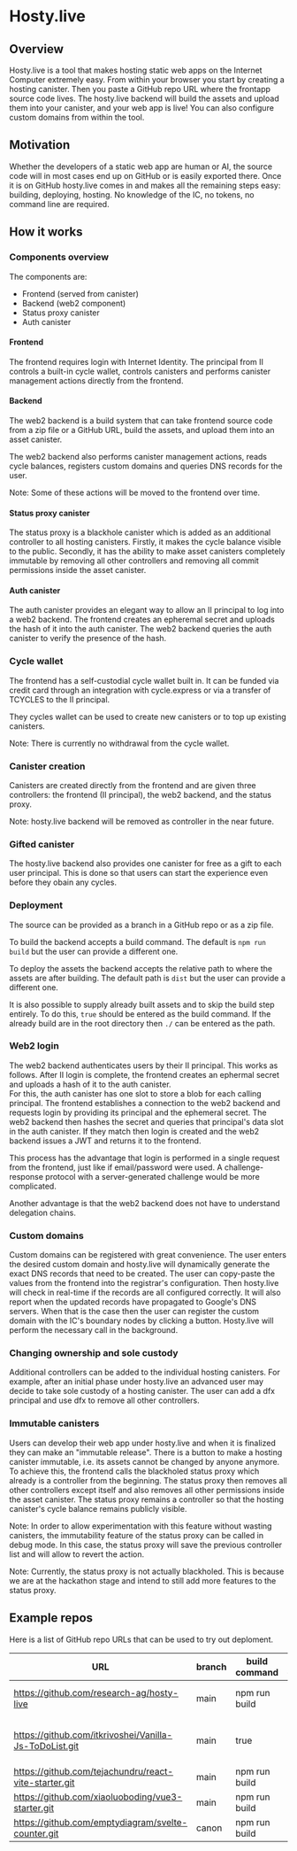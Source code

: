 # Hosty.live

## Overview

Hosty.live is a tool that makes hosting static web apps on the Internet Computer extremely easy.
From within your browser you start by creating a hosting canister. Then you paste a GitHub repo URL where the frontapp source code lives. The hosty.live backend will build the assets and upload them into your canister, and your web app is live! You can also configure custom domains from within the tool.

## Motivation

Whether the developers of a static web app are human or AI, the source code will in most cases end up on GitHub or is easily exported there. 
Once it is on GitHub hosty.live comes in and makes all the remaining steps easy: building, deploying, hosting. No knowledge of the IC, no tokens, no command line are required.

## How it works

### Components overview

The components are:

* Frontend (served from canister)
* Backend (web2 component)
* Status proxy canister
* Auth canister

#### Frontend

The frontend requires login with Internet Identity. The principal from II controls a built-in cycle wallet, controls canisters and performs canister management actions directly from the frontend.

#### Backend

The web2 backend is a build system that can take frontend source code from a zip file or a GitHub URL, build the assets, and upload them into an asset canister.

The web2 backend also performs canister management actions, reads cycle balances, registers custom domains and queries DNS records for the user.

Note: Some of these actions will be moved to the frontend over time.

#### Status proxy canister

The status proxy is a blackhole canister which is added as an additional controller to all hosting canisters.
Firstly, it makes the cycle balance visible to the public.
Secondly, it has the ability to make asset canisters completely immutable by removing all other controllers and removing all commit permissions inside the asset canister.

#### Auth canister

The auth canister provides an elegant way to allow an II principal to log into a web2 backend. The frontend creates an epheremal secret and uploads the hash of it into the auth canister.
The web2 backend queries the auth canister to verify the presence of the hash.

### Cycle wallet

The frontend has a self-custodial cycle wallet built in.
It can be funded via credit card through an integration with cycle.express or via a transfer of TCYCLES to the II principal.

They cycles wallet can be used to create new canisters or to top up existing canisters.

Note: There is currently no withdrawal from the cycle wallet.

### Canister creation

Canisters are created directly from the frontend and are given three controllers: the frontend (II principal), the web2 backend, and the status proxy.

Note: hosty.live backend will be removed as controller in the near future.

### Gifted canister

The hosty.live backend also provides one canister for free as a gift to each user principal. 
This is done so that users can start the experience even before they obain any cycles.

### Deployment

The source can be provided as a branch in a GitHub repo or as a zip file.

To build the backend accepts a build command.
The default is `npm run build` but the user can provide a different one.

To deploy the assets the backend accepts the relative path to where the assets are after building.
The default path is `dist` but the user can provide a different one.

It is also possible to supply already built assets and to skip the build step entirely.
To do this, `true` should be entered as the build command.
If the already build are in the root directory then `./` can be entered as the path.

### Web2 login

The web2 backend authenticates users by their II principal.
This works as follows.
After II login is complete, 
the frontend creates an ephermal secret and uploads a hash of it to the auth canister.  
For this, the auth canister has one slot to store a blob for each calling principal.
The frontend establishes a connection to the web2 backend and requests login by providing its principal and the ephemeral secret.
The web2 backend then hashes the secret and queries that principal's data slot in the auth canister.
If they match then login is created and the web2 backend issues a JWT and returns it to the frontend.

This process has the advantage that login is performed in a single request from the frontend, just like if email/password were used.
A challenge-response protocol with a server-generated challenge would be more complicated.

Another advantage is that the web2 backend does not have to understand delegation chains.

### Custom domains

Custom domains can be registered with great convenience.
The user enters the desired custom domain and hosty.live will dynamically generate the exact DNS records that need to be created.
The user can copy-paste the values from the frontend into the registrar's configuration.
Then hosty.live will check in real-time if the records are all configured correctly.
It will also report when the updated records have propagated to Google's DNS servers.
When that is the case then the user can register the custom domain with the IC's boundary nodes by clicking a button.
Hosty.live will perform the necessary call in the background.

### Changing ownership and sole custody

Additional controllers can be added to the individual hosting canisters. 
For example, after an initial phase under hosty.live an advanced user may decide to take sole custody of a hosting canister.
The user can add a dfx principal and use dfx to remove all other controllers.

### Immutable canisters

Users can develop their web app under hosty.live and when it is finalized they can make an "immutable release".
There is a button to make a hosting canister immutable,
i.e. its assets cannot be changed by anyone anymore.
To achieve this, the frontend calls the blackholed status proxy which already is a controller from the beginning.
The status proxy then removes all other controllers except itself
and also removes all other permissions inside the asset canister.
The status proxy remains a controller so that the hosting canister's cycle balance remains publicly visible.

Note: In order to allow experimentation with this feature without wasting canisters, the immutability feature of the status proxy can be called in debug mode.
In this case, the status proxy will save the previous controller list and will allow to revert the action.

Note: Currently, the status proxy is not actually blackholed.
This is because we are at the hackathon stage and intend to still add more features to the status proxy.

## Example repos

Here is a list of GitHub repo URLs that can be used to try out deploment.

|URL|branch|build command|output directory|comment|
|---|---|---|---|---|
|https://github.com/research-ag/hosty-live|main|npm run build|dist|Host.live frontend itself!|
|https://github.com/itkrivoshei/Vanilla-Js-ToDoList.git|main|true|./|pure assets, no building|
|https://github.com/tejachundru/react-vite-starter.git|main|npm run build|dist||
|https://github.com/xiaoluoboding/vue3-starter.git|main|npm run build|dist||
|https://github.com/emptydiagram/svelte-counter.git|canon|npm run build|public||
